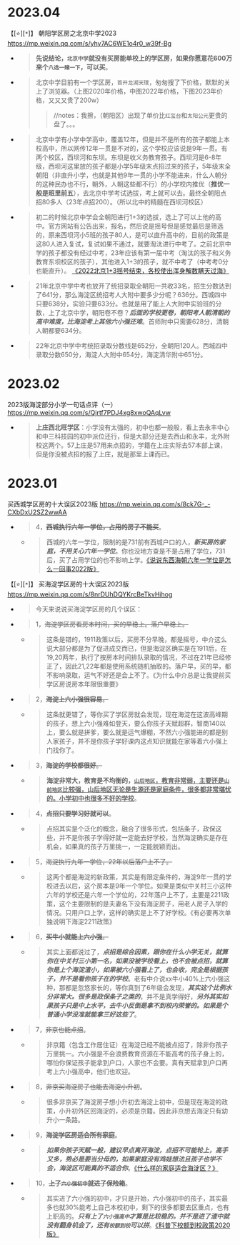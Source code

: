 
# 2023.04

【[:star:][`*`]】 朝阳学区房之北京中学2023 https://mp.weixin.qq.com/s/yhy7AC6WE1o4r0_w39f-Bg
- > **先说结论，`北京中学`就没有买房能单校上的学区房，如果你愿意花600万来个`八选一赌一下`，可以买**。
- > 北京中学目前有一个学区房，`首开龙湖天璞`，匆匆搜了下价格，默默的关上了浏览器。（上图2020年价格，中图2022年价格，下图2023年价格，又又又贵了200w）
  >> //notes：我擦，（朝阳区）出现了单价比`红玺台`和`太阳公元`更贵的盘了。。。
- > 北京中学有小学中学高中，覆盖12年，但是并不是所有的孩子都能上本校高中，所以网传12年一贯是不对的，这个学校应该说是9年一贯。有两个校区，西坝河和东坝。东坝是收义务教育孩子。西坝河是6-8年级，西坝河这里放的孩子都是小学5年级末点招过来的孩子，5年级末全朝阳（非直升小学，也就是其他9年一贯的小学不能进来，什么人朝分的这种民办也不行，朝外，人朝这些都不行）的小学校内推优（**推优一般是班里前五**），去北京中学考试选拔，考上就可以去。最终全朝阳点招80多人（23年点招200）。（所以北中的精髓在西坝河校区）
- > 初二的时候北京中学会全朝阳进行1+3的选拔，选上了可以上他的高中。官方网站有公告出来，报名，然后说是摇号但是感觉最后是筛选的，原来西坝河小5班的孩子80人，是可以直升高中的，目前的政策是这80人进入复试，复试如果不通过，就要淘汰进行中考了。之前北京中学的孩子都没有经过中考，23年应该有第一届中考（淘汰的孩子和义务教育东坝校区的孩子），其他进入1+3的孩子，就不中考了（中考考0分也能直升）。 [《2022北京1+3摇号结束，各校使出浑身解数瞒天过海》](https://mp.weixin.qq.com/s/Q4g3A_r4y47rlQMBNvxx1w)
- > 21年北京中学中考也放开了统招录取全朝阳一共收33名，招生分数达到了641分，那么海淀区统招考人大附中要多少分呢？636分。西城四中只要638分，实验只要633分。也就是用了能上人大附中实验班的分数，上了北京中学，朝阳卷不卷？***后面的学校更卷，朝阳考人朝清朝的高中难度，比海淀考上其他六小强还难***。首师附中只需要628分，清朝人朝都要634分。
- > 22年北京中学中考统招录取分数线是652分，全朝阳120人。西城四中录取分数650分，海淀人大附中654分，海淀清华附中651分。

# 2023.02

2023版海淀部分小学一句话点评（一） https://mp.weixin.qq.com/s/Qjrtf7PDJ4xg8xwoQAqLvw
- > **上庄西北旺学区**：小学没有太强的，初中也都一般般，看上去永丰中心和中三科技园的初中派位还行，但是大部分还是去西山和永丰，北外附校这两个。57上庄是57用来点招的，学籍在上庄实际去57本部上课，但是你没被点招的报了上庄，就是那里上课而已。

# 2023.01

买西城学区房的十大误区2023版 https://mp.weixin.qq.com/s/8ck7G-_-CXbDxU2SZ2wwAA
- > 4，~~**西城执行六年一学位，占用的房子不能买**~~。
  * > 西城的六年一学位，限制的是731前有西城户口的人，***新买房的家庭，不用关心六年一学位***。你也没地方查是不是占用了学位，731后，买了占用学位的也不影响上学。[《说说东西海朝六年一学位是怎么一回事2022版》](https://mp.weixin.qq.com/s/UGHfmtmWNL2UsgzwPvV-LQ)

【[:star:][`*`]】 买海淀学区房的十大误区2023版 https://mp.weixin.qq.com/s/8nrDUhDQYKrcBeTkvHihog
- > 今天来说说买海淀学区房的几个误区：
- > 1，~~海淀学区房看房本时间，买的早稳上。落户早稳上。~~
  * > 这条是错的，1911政策以后，买房不分早晚，都是摇号，中介这么说大部分都是为了促进成交而已，但是海淀区确实是在1911后，在19,20两年，执行了按房本时间排队录取的情况，不过在21年已经修正了，因此21,22年都是使用系统随机抽取的。落户早，买的早，都不影响录取，运气不好还是会上不了。《为什么中介总是让我提前买学区房说房本年限很重要》
- > 2，~~**海淀上六小强很容易**。~~
  * > 这条就更错了，等你买了学区房就会发现，现在海淀在这波高峰期的孩子，想上六小强难如登天，要么你孩子天赋超群，智商140以上，要么就是拼爹，要么就是运气爆棚，不然六小强能进的都是别人家孩子，并不是你孩子学好课内这点知识就能在家等着六小强上门找你了。
- > 3，~~**海淀的学校都很好**。~~
  * > **海淀非常大，教育是不均衡的，<ins>`山后地区`，教育非常弱，主要还是`山前地区`比较强，山后地区无论是生源还是家庭条件，很多都非常堪忧的。小学初中也很多不好的学校</ins>**。
- > 4，~~**点招只要学习好就可以**~~。
  * > 点招其实是个泛化的概念，融合了很多形式，包括条子，政保这些，并不是你孩子学得好就一定能去好学校，当然海淀确实是存在机会，如果真的孩子万里挑一，一定能脱颖而出。
- > 5，~~海淀执行九年一学位，22年以后落户上不了。~~
  * > 这两个都是海淀的新政策，其实是有限定条件的，海淀9年一贯的学校进去以后，这个房本是9年一个学位。如果是类似中关村三小这种六年的学校还是六年一个学位的，22年落户上不了，主要是2211政策，这个主要限制的是夫妻名下没有海淀房子，用老人房子入学的情况。只用户口上学，这样的确实是上不了好学校。《有必要再次单独说明下海淀2211政策》
- > 6，~~**买牛小就能上六小强**。~~
  * > 其实上面都说过了，***点招是综合因素，跟你在什么小学无关，就算你在中关村三小第一名，如果没被学校看上，也不会被点招，就算你是上个海淀渣小，如果被六小强看上了，也会收，完全是根据孩子，并不是看你孩子在的学校***。老有中介说xx牛小40%上六小强这种，那都是忽悠家长的，等你真到了6年级会发现，***其实这个比例水分非常大。很多是政保条子之类的***，并不是真学得好，***另外其实如果孩子只是中上水平，去牛小反倒是拿不到校内荣誉的。如果是个普通小学没准就能拿三好这些了***。
- > 7，~~非京也能点招~~。
  * > 非京籍（包含工作居住证）在海淀已经不能被点招了，除非你孩子万里挑一。六小强是不会浪费教育资源在不能高考的孩子身上的，哪怕你保证孩子能拿到户口，人家也不会要。真有天赋拿到户口再考上六小强高中，他们也欢迎。
- > 8，~~非京买海淀房子也能去海淀小升初~~。
  * > 很多非京买了海淀房子想小升初去海淀上初中，但是现在海淀的政策，小升初外区回海淀的，必须是京籍。因此非京想去海淀只有幼升小一条路。
- > 9，~~**海淀学区房适合所有家庭**~~。
  * > ***如果你孩子天赋一般，建议早点离开海淀，点招不可能轮上，高手又多，势必是要当分母的，如果家庭没有鸡娃想法且孩子也学不会，海淀区可能真的不适合你***。[《什么样的家庭适合海淀区？》](https://mp.weixin.qq.com/s/QTTz__ZMiGcIqdnzLLYXrg)
- > 10，~~**上了`六小强初中`就进了保险箱**~~。
  * > 其实进了六小强的初中，才只是开始，六小强初中的孩子，其实最多也就30%能考上自己本校初中，剩下的很多都要去区重点，也有上职高的。***只有上了`六小强高中`才算是比较稳的。并不是进了渣中就没有翻身机会了，还有`校额到校`可以拼***。[《科普下校额到校政策2020版》](https://mp.weixin.qq.com/s/UHWjeSV8clJHBR-b2SuOLw)
